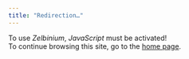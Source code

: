 ```yaml
---
title: "Redirection…"
---
```


<script>
    window.location.href = "home/"
</script>
<noscript>
    <div>
To use <em>Zelbinium</em>, <em>JavaScript</em> must be activated!
    </div>
<div>
    To continue browsing this site, go to the <a href="home">home page</a>.
</div>
</noscript>
